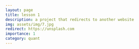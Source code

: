 ```yaml
---
layout: page
title: lesson 1
description: a project that redirects to another website
img: assets/img/7.jpg
redirect: https://unsplash.com
importance: 1
category: quant
---
```


